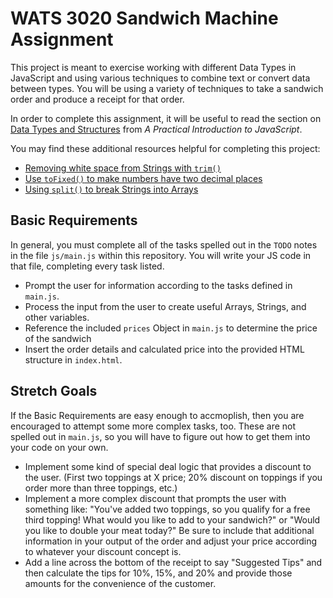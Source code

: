 # WATS 3020 Sandwich Machine Assignment

This project is meant to exercise working with different Data Types in
JavaScript and using various techniques to combine text or convert data
between types. You will be using a variety of techniques to take a sandwich
order and produce a receipt for that order.

In order to complete this assignment, it will be useful to read the section on
[Data Types and Structures](https://suwebdev.github.io/WATS-3020-gitbook/data-types/)
from _A Practical Introduction to JavaScript_.

You may find these additional resources helpful for completing this project:

* [Removing white space from Strings with `trim()`](https://developer.mozilla.org/en-US/docs/Web/JavaScript/Reference/Global_Objects/String/Trim)
* [Use `toFixed()` to make numbers have two decimal places](https://developer.mozilla.org/en-US/docs/Web/JavaScript/Reference/Global_Objects/Number/toFixed)
* [Using `split()` to break Strings into Arrays](https://developer.mozilla.org/en-US/docs/Web/JavaScript/Reference/Global_Objects/String/split)

## Basic Requirements

In general, you must complete all of the tasks spelled out in the `TODO` notes
in the file `js/main.js` within this repository. You will write your JS code
in that file, completing every task listed.

* Prompt the user for information according to the tasks defined in `main.js`.
* Process the input from the user to create useful Arrays, Strings, and other variables.
* Reference the included `prices` Object in `main.js` to determine the price of the sandwich
* Insert the order details and calculated price into the provided HTML structure in `index.html`.

## Stretch Goals

If the Basic Requirements are easy enough to accmoplish, then you are encouraged
to attempt some more complex tasks, too. These are not spelled out in `main.js`,
so you will have to figure out how to get them into your code on your own.

* Implement some kind of special deal logic that provides a discount to the user. (First two toppings at X price; 20% discount on toppings if you order more than three toppings,  etc.)
* Implement a more complex discount that prompts the user with something like: "You've added two toppings, so you qualify for a free third topping! What would you like to add to your sandwich?" or "Would you like to double your meat today?" Be sure to include that additional information in your output of the order and adjust your price according to whatever your discount concept is.
* Add a line across the bottom of the receipt to say "Suggested Tips" and then calculate the tips for 10%, 15%, and 20% and provide those amounts for the convenience of the customer.


